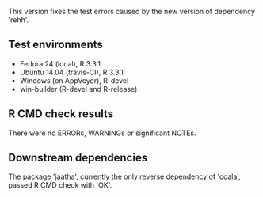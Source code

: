 This version fixes the test errors caused by the new version of dependency 'rehh'.  

## Test environments
* Fedora 24 (local), R 3.3.1
* Ubuntu 14.04 (travis-CI), R 3.3.1
* Windows (on AppVeyor), R-devel
* win-builder (R-devel and R-release)

## R CMD check results
There were no ERRORs, WARNINGs or significant NOTEs.

## Downstream dependencies
The package 'jaatha', currently the only reverse dependency of 'coala', passed
R CMD check with 'OK'.
